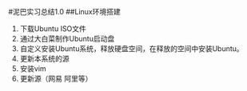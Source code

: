 #泥巴实习总结1.0 
##Linux环境搭建
1. 下载Ubuntu ISO文件
2. 通过大白菜制作Ubuntu启动盘
3. 自定义安装Ubuntu系统，释放硬盘空间，在释放的空间中安装Ubuntu。
4. 更新本系统的源
5. 安装vim
6. 更新源（网易 阿里等）